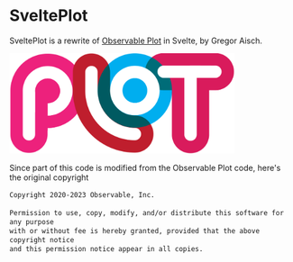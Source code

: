 # SveltePlot

SveltePlot is a rewrite of [Observable Plot](https://github.com/observablehq/plot) in Svelte, by Gregor Aisch. 

<img src="static/logo.png" alt="logo" width="400" />

Since part of this code is modified from the Observable Plot code, here's the original copyright

```
Copyright 2020-2023 Observable, Inc.

Permission to use, copy, modify, and/or distribute this software for any purpose
with or without fee is hereby granted, provided that the above copyright notice
and this permission notice appear in all copies.
```
